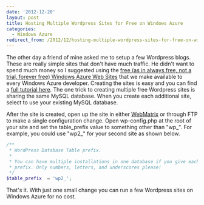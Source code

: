 ```yaml
---
date: '2012-12-20'
layout: post
title: Hosting Multiple Wordpress Sites for Free on Windows Azure
categories:
  - Windows Azure
redirect_from: /2012/12/hosting-multiple-wordpress-sites-for-free-on-windows-azure/
---
```


The other day a friend of mine asked me to setup a few Wordpress blogs. These are really simple sites that don't have much traffic. He didn't want to spend much money so I suggested using the [free (as in always free, not a trial, forever free) Windows Azure Web Sites](https://www.windowsazure.com/en-us/home/scenarios/web-sites/) that we make available to every Windows Azure developer. Creating the sites is easy and you can find a [full tutorial here](https://www.windowsazure.com/en-us/develop/php/tutorials/website-from-gallery/). The one trick to creating multiple free Wordpress sites is sharing the same MySQL database. When you create each additional site, select to use your existing MySQL database.

After the site is created, open up the site in either [WebMatrix](http://www.microsoft.com/web/webmatrix/) or through FTP to make a single configuration change. Open wp-config.php at the root of your site and set the table_prefix value to something other than "wp_". For example, you could use "wp2_" for your second site as shown below.

```php
/**
 * WordPress Database Table prefix.
 *
 * You can have multiple installations in one database if you give each a unique
 * prefix. Only numbers, letters, and underscores please!
 */
$table_prefix  = 'wp2_';
```

That's it. With just one small change you can run a few Wordpress sites on Windows Azure for no cost.

